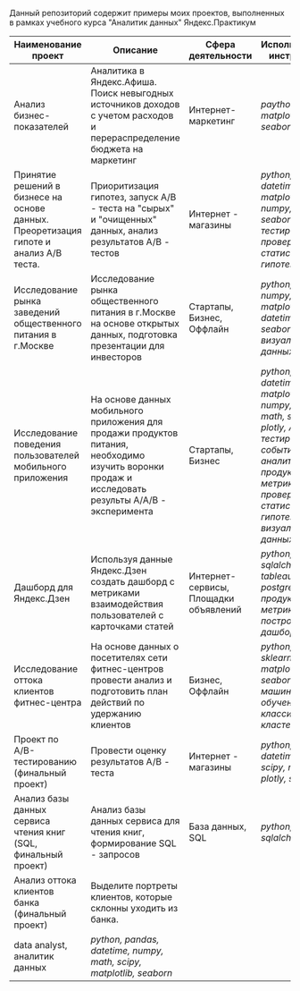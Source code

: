 Данный репозиторий содержит примеры моих проектов, выполненных в рамках учебного курса "Аналитик данных" Яндекс.Практикум


|Наименование проект| Описание| Сфера деятельности| Использованные  инструменты|
|-----|-----|-----|-----|
| Анализ бизнес-показателей | Аналитика в Яндекс.Афиша. Поиск невыгодных источников доходов с учетом расходов и перераспределение бюджета на маркетинг | Интернет-маркетинг | *paython, pandas, matplotlib, seaborn* |
| Принятие решений в бизнесе на основе данных. Преоретизация гипоте и анализ А/В теста. | Приоритизация гипотез, запуск A/B - теста на "сырых" и "очищенных" данных, анализ результатов A/B - тестов|Интернет - магазины|*python, pandas, datetime, matplotlib, numpy, scipy, seaborn, A/B-тестирование, проверка статистических гипотез*|
| Исследование рынка заведений общественного питания в г.Москве | Исследование рынка общественного питания в г.Москве на основе открытых данных, подготовка презентации для инвесторов | Стартапы, Бизнес, Оффлайн | *python, pandas, numpy, matplotlib, datetime, seaborn, визуализация данных* |
| Исследование поведения пользователей мобильного приложения | На основе данных мобильного приложения для продажи продуктов питания, необходимо изучить воронки продаж и исследовать результы A/A/B - эксперимента | Стартапы, Бизнес |*python, pandas, datetime, matplotlib, numpy, scipy, math, seaborn, plotly, A/B - тестирование, событийная аналитика, продуктовые метрики, проверка статистических гипотез, визуализация данных* |
| Дашборд для Яндекс.Дзен | Используя данные Яндекс.Дзен создать дашборд с метриками взаимодействия пользователей с карточками статей | Интернет-сервисы, Площадки объявлений | *python, pandas, sqlalchemy , tableau, postgreSQL, продуктовые метрики, построение дашбордов*|
| Исследование оттока клиентов фитнес-центра | На основе данных о посетителях сети фитнес-центров провести анализ и подготовить план действий по удержанию клиентов | Бизнес, Оффлайн | *python, pandas, sklearn, matplotlib, seaborn, scipy, машинное обучение, классификация, кластеризация* |
|Проект по А/B-тестированию (финальный проект) | Провести оценку результатов A/B - теста | Интернет - магазины | *python, pandas, datetime, math, scipy, matplotlib, plotly, seaborn* |
| Анализ базы данных сервиса чтения книг (SQL, финальный проект) | Анализ базы данных сервиса для чтения книг, формирование SQL - запросов | База данных, SQL | *python, pandas, sqlalchemy, SQL* |
| Анализ оттока клиентов банка (финальный проект) | Выделите портреты клиентов, которые склонны уходить из банка. | 
data analyst, аналитик данных | *python, pandas, datetime, numpy, math, scipy, matplotlib, seaborn* |
